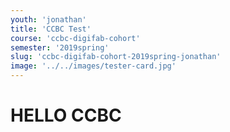 ```yaml
---
youth: 'jonathan'
title: 'CCBC Test'
course: 'ccbc-digifab-cohort'
semester: '2019spring'
slug: 'ccbc-digifab-cohort-2019spring-jonathan'
image: '../../images/tester-card.jpg'
---
```


# HELLO CCBC